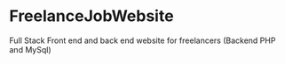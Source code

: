 # FreelanceJobWebsite
Full Stack Front end and back end website for freelancers (Backend PHP and MySql)
